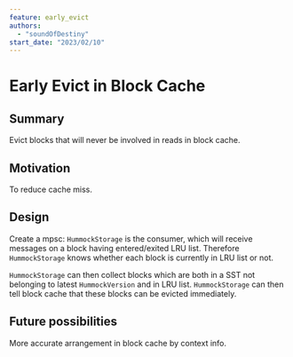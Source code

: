 ```yaml
---
feature: early_evict
authors:
  - "soundOfDestiny"
start_date: "2023/02/10"
---
```


# Early Evict in Block Cache

## Summary

Evict blocks that will never be involved in reads in block cache.

## Motivation

To reduce cache miss.

## Design

Create a mpsc: `HummockStorage` is the consumer, which will receive messages on a block having entered/exited LRU list. Therefore `HummockStorage` knows whether each block is currently in LRU list or not.

`HummockStorage` can then collect blocks which are both in a SST not belonging to latest `HummockVersion` and in LRU list. `HummockStorage` can then tell block cache that these blocks can be evicted immediately.

## Future possibilities

More accurate arrangement in block cache by context info.
